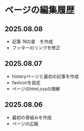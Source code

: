 # ページの編集履歴

## 2025.08.08

- 記事 18の星　を作成
- フッターのリンクを修正

## 2025.08.07

- historyページと最初の記事を作成
- faviconを設定
- ページのhtml,cssの理解

## 2025.08.06

- 最初の骨組みを作成
- ページの広報